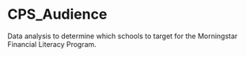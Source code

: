 # CPS_Audience
Data analysis to determine which schools to target for the Morningstar Financial Literacy Program.
